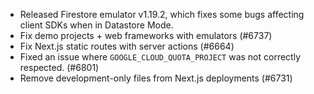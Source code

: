 - Released Firestore emulator v1.19.2, which fixes some bugs affecting client SDKs when in Datastore Mode.
- Fix demo projects + web frameworks with emulators (#6737)
- Fix Next.js static routes with server actions (#6664)
- Fixed an issue where `GOOGLE_CLOUD_QUOTA_PROJECT` was not correctly respected. (#6801)
- Remove development-only files from Next.js deployments (#6731)
